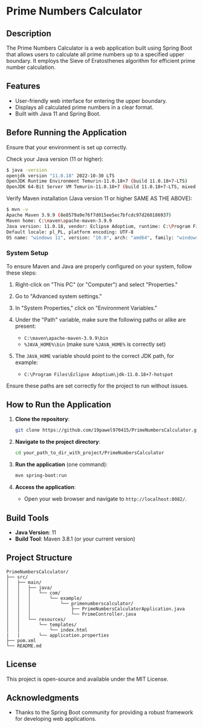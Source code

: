 # Prime Numbers Calculator

## Description
The Prime Numbers Calculator is a web application built using Spring Boot that allows users to calculate all prime numbers up to a specified upper boundary. It employs the Sieve of Eratosthenes algorithm for efficient prime number calculation.

## Features
- User-friendly web interface for entering the upper boundary.
- Displays all calculated prime numbers in a clear format.
- Built with Java 11 and Spring Boot.

## Before Running the Application

Ensure that your environment is set up correctly.

Check your Java version (11 or higher):

```bash
$ java -version
openjdk version "11.0.18" 2022-10-30 LTS
OpenJDK Runtime Environment Temurin-11.0.18+7 (build 11.0.18+7-LTS)
OpenJDK 64-Bit Server VM Temurin-11.0.18+7 (build 11.0.18+7-LTS, mixed mode, sharing)
```

Verify Maven installation (Java version 11 or higher SAME AS THE ABOVE):

```bash
$ mvn -v
Apache Maven 3.9.9 (8e8579a9e76f7d015ee5ec7bfcdc97d260186937)
Maven home: C:\maven\apache-maven-3.9.9
Java version: 11.0.18, vendor: Eclipse Adoptium, runtime: C:\Program Files\Eclipse Adoptium\jdk-11.0.18+7-hotspot
Default locale: pl_PL, platform encoding: UTF-8
OS name: "windows 11", version: "10.0", arch: "amd64", family: "windows"
```

### System Setup

To ensure Maven and Java are properly configured on your system, follow these steps:

1. Right-click on "This PC" (or "Computer") and select "Properties."
2. Go to "Advanced system settings."
3. In "System Properties," click on "Environment Variables."
4. Under the "Path" variable, make sure the following paths or alike are present:
   - `C:\maven\apache-maven-3.9.9\bin`
   - `%JAVA_HOME%\bin` (make sure `%JAVA_HOME%` is correctly set)

5. The `JAVA_HOME` variable should point to the correct JDK path, for example:
   - `C:\Program Files\Eclipse Adoptium\jdk-11.0.18+7-hotspot`

Ensure these paths are set correctly for the project to run without issues.

## How to Run the Application

1. **Clone the repository**:
   ```bash
   git clone https://github.com/19pawel970415/PrimeNumbersCalculator.git
   ```

2. **Navigate to the project directory**:
   ```bash
   cd your_path_to_dir_with_project/PrimeNumbersCalculator
   ```

3. **Run the application** (one command):
   ```bash
   mvn spring-boot:run
   ```

4. **Access the application**:
    - Open your web browser and navigate to `http://localhost:8082/`.

## Build Tools
- **Java Version**: 11
- **Build Tool**: Maven 3.8.1 (or your current version)

## Project Structure
```
PrimeNumbersCalculator/
├── src/
│   ├── main/
│   │   ├── java/
│   │   │   └── com/
│   │   │       └── example/
│   │   │           └── primenumberscalculator/
│   │   │               ├── PrimeNumbersCalculatorApplication.java
│   │   │               └── PrimeController.java
│   │   └── resources/
│   │       └── templates/
│   │           └── index.html
|   |       └── application.properties
├── pom.xml
└── README.md
```

## License
This project is open-source and available under the MIT License.

## Acknowledgments
- Thanks to the Spring Boot community for providing a robust framework for developing web applications.

